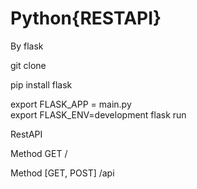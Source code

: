 # Python{RESTAPI}
By flask

git clone 

pip install flask

export FLASK_APP = main.py  
export FLASK_ENV=development
flask run

RestAPI

Method GET / 

Method [GET, POST] /api


